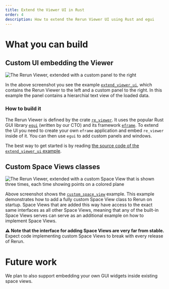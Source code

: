 ```yaml
---
title: Extend the Viewer UI in Rust
order: 4
description: How to extend the Rerun Viewer UI using Rust and egui
---
```


# What you can build

## Custom UI embedding the Viewer

![The Rerun Viewer, extended with a custom panel to the right](https://github.com/rerun-io/rerun/assets/1148717/cbbad63e-9b18-4e54-bafe-b6ffd723f63e)

In the above screenshot you see the example [`extend_viewer_ui`](https://github.com/rerun-io/rerun/tree/main/examples/rust/extend_viewer_ui), which contains the Rerun Viewer to the left and a custom panel to the right. In this example the panel contains a hierarchial text view of the loaded data.

### How to build it

The Rerun Viewer is defined by the crate [`re_viewer`](https://github.com/rerun-io/rerun/tree/main/crates/re_viewer). It uses the popular Rust GUI library [`egui`](https://github.com/emilk/egui) (written by our CTO) and its framework [`eframe`](https://github.com/emilk/egui/tree/master/crates/eframe). To extend the UI you need to create your own `eframe` application and embed `re_viewer` inside of it. You can then use `egui` to add custom panels and windows.

The best way to get started is by reading [the source code of the `extend_viewer_ui` example](https://github.com/rerun-io/rerun/tree/main/examples/rust/extend_viewer_ui).


## Custom Space Views classes

<picture>
  <source media="(max-width: 480px)" srcset="https://static.rerun.io/0ddce48924e92e4509c4caea3266d414ad76d961_custom_space_view_480w.jpeg">
  <source media="(max-width: 768px)" srcset="https://static.rerun.io/07fc2ec0fb45bd282cd942021bec82a8bf22929d_custom_space_view_768w.jpeg">
  <source media="(max-width: 1024px)" srcset="https://static.rerun.io/2411b2c296230079e33bf075020510f10ccf086f_custom_space_view_1024w.jpeg">
  <source media="(max-width: 1200px)" srcset="https://static.rerun.io/44ad47af559fbdd45aab5a663992f31e80876793_custom_space_view_1200w.jpeg">
  <img src="https://static.rerun.io/dc8cfa50e309ba2e2cd2b7647391cd74b7a0477f_custom_space_view_full.jpeg" alt="The Rerun Viewer, extended with a custom Space View that is shown three times, each time showing points on a colored plane">
</picture>


Above screenshot shows the [`custom_space_view`](https://github.com/rerun-io/rerun/tree/main/examples/rust/custom_space_view) example.
This example demonstrates how to add a fully custom Space View class to Rerun on startup.
Space Views that are added this way have access to the exact same interfaces as all other Space Views,
meaning that any of the built-in Space Views serves can serve as an additional example on how to implement Space Views.

**⚠️ Note that the interface for adding Space Views are very far from stable.** Expect code implementing custom Space Views to break with every release of Rerun.

# Future work
We plan to also support embedding your own GUI widgets inside existing space views.
